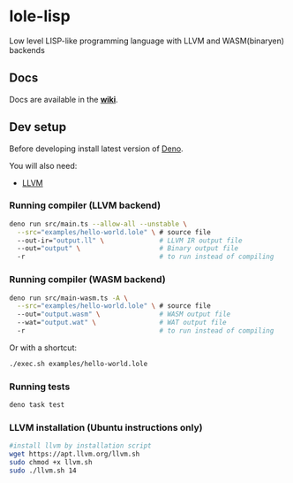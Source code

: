 # lole-lisp

Low level LISP-like programming language with LLVM and WASM(binaryen) backends

## Docs

Docs are available in the
**[wiki](https://github.com/glebbash/lole-lisp/wiki)**.

## Dev setup

Before developing install latest version of [Deno](https://deno.land/).

You will also need:

- [LLVM](#LLVM-installation-(Ubuntu-only))

### Running compiler (LLVM backend)

```bash
deno run src/main.ts --allow-all --unstable \
  --src="examples/hello-world.lole" \ # source file
  --out-ir="output.ll" \              # LLVM IR output file
  --out="output" \                    # Binary output file
  -r                                  # to run instead of compiling
```

### Running compiler (WASM backend)

```bash
deno run src/main-wasm.ts -A \
  --src="examples/hello-world.lole" \ # source file
  --out="output.wasm" \               # WASM output file
  --wat="output.wat" \                # WAT output file
  -r                                  # to run instead of compiling
```

Or with a shortcut:

```bash
./exec.sh examples/hello-world.lole
```

### Running tests

```bash
deno task test
```

### LLVM installation (Ubuntu instructions only)

```bash
#install llvm by installation script
wget https://apt.llvm.org/llvm.sh
sudo chmod +x llvm.sh
sudo ./llvm.sh 14
```
